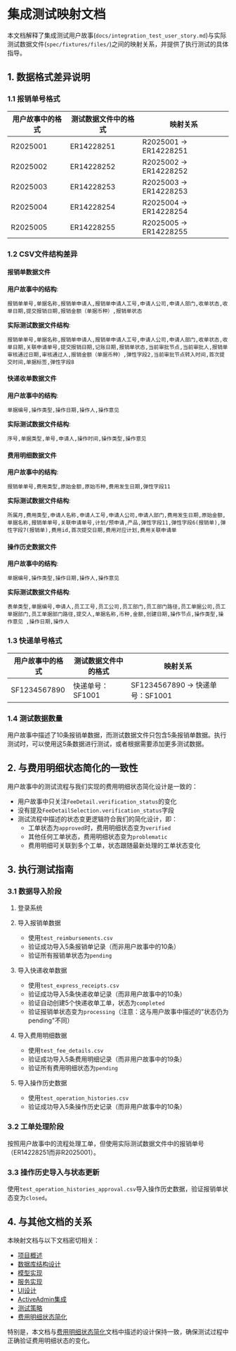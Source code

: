# 集成测试映射文档

本文档解释了集成测试用户故事(`docs/integration_test_user_story.md`)与实际测试数据文件(`spec/fixtures/files/`)之间的映射关系，并提供了执行测试的具体指导。

## 1. 数据格式差异说明

### 1.1 报销单号格式

| 用户故事中的格式 | 测试数据文件中的格式 | 映射关系 |
|----------------|-------------------|---------|
| R2025001       | ER14228251        | R2025001 → ER14228251 |
| R2025002       | ER14228252        | R2025002 → ER14228252 |
| R2025003       | ER14228253        | R2025003 → ER14228253 |
| R2025004       | ER14228254        | R2025004 → ER14228254 |
| R2025005       | ER14228255        | R2025005 → ER14228255 |

### 1.2 CSV文件结构差异

#### 报销单数据文件

**用户故事中的结构**:
```
报销单单号,单据名称,报销单申请人,报销单申请人工号,申请人公司,申请人部门,收单状态,收单日期,提交报销日期,报销金额（单据币种）,报销单状态
```

**实际测试数据文件结构**:
```
报销单单号,单据名称,报销单申请人,报销单申请人工号,申请人公司,申请人部门,收单状态,收单日期,关联申请单号,提交报销日期,记账日期,报销单状态,当前审批节点,当前审批人,报销单审核通过日期,审核通过人,报销金额（单据币种）,弹性字段2,当前审批节点转入时间,首次提交时间,单据标签,弹性字段8
```

#### 快递收单数据文件

**用户故事中的结构**:
```
单据编号,操作类型,操作日期,操作人,操作意见
```

**实际测试数据文件结构**:
```
序号,单据类型,单号,申请人,操作时间,操作类型,操作意见
```

#### 费用明细数据文件

**用户故事中的结构**:
```
报销单单号,费用类型,原始金额,原始币种,费用发生日期,弹性字段11
```

**实际测试数据文件结构**:
```
所属月,费用类型,申请人名称,申请人工号,申请人公司,申请人部门,费用发生日期,原始金额,单据名称,报销单单号,关联申请单号,计划/预申请,产品,弹性字段11,弹性字段6(报销单),弹性字段7(报销单),费用id,首次提交日期,费用对应计划,费用关联申请单
```

#### 操作历史数据文件

**用户故事中的结构**:
```
单据编号,操作类型,操作日期,操作人,操作意见
```

**实际测试数据文件结构**:
```
表单类型,单据编号,申请人,员工工号,员工公司,员工部门,员工部门路径,员工单据公司,员工单据部门,员工单据部门路径,提交人,单据名称,币种,金额,创建日期,操作节点,操作类型,操作意见 ,操作日期,操作人
```

### 1.3 快递单号格式

| 用户故事中的格式 | 测试数据文件中的格式 | 映射关系 |
|----------------|-------------------|---------|
| SF1234567890   | 快递单号：SF1001    | SF1234567890 → 快递单号：SF1001 |

### 1.4 测试数据数量

用户故事中描述了10条报销单数据，而测试数据文件只包含5条报销单数据。执行测试时，可以使用这5条数据进行测试，或者根据需要添加更多测试数据。

## 2. 与费用明细状态简化的一致性

用户故事中的测试流程与我们实现的费用明细状态简化设计是一致的：

- 用户故事中只关注`FeeDetail.verification_status`的变化
- 没有提及`FeeDetailSelection.verification_status`字段
- 测试流程中描述的状态变更逻辑符合我们的简化设计，即：
  - 工单状态为`approved`时，费用明细状态变为`verified`
  - 其他任何工单状态，费用明细状态变为`problematic`
  - 费用明细可关联到多个工单，状态跟随最新处理的工单状态变化

## 3. 执行测试指南

### 3.1 数据导入阶段

1. 登录系统
2. 导入报销单数据
   - 使用`test_reimbursements.csv`
   - 验证成功导入5条报销单记录（而非用户故事中的10条）
   - 验证所有报销单状态为`pending`

3. 导入快递收单数据
   - 使用`test_express_receipts.csv`
   - 验证成功导入5条快递收单记录（而非用户故事中的10条）
   - 验证自动创建5个快递收单工单，状态为`completed`
   - 验证报销单状态变为`processing`（注意：这与用户故事中描述的"状态仍为pending"不同）

4. 导入费用明细数据
   - 使用`test_fee_details.csv`
   - 验证成功导入5条费用明细记录（而非用户故事中的19条）
   - 验证所有费用明细状态为`pending`

5. 导入操作历史数据
   - 使用`test_operation_histories.csv`
   - 验证成功导入5条操作历史记录（而非用户故事中的10条）

### 3.2 工单处理阶段

按照用户故事中的流程处理工单，但使用实际测试数据文件中的报销单号（ER14228251而非R2025001）。

### 3.3 操作历史导入与状态更新

使用`test_operation_histories_approval.csv`导入操作历史数据，验证报销单状态变为`closed`。

## 4. 与其他文档的关系

本映射文档与以下文档密切相关：

- [项目概述](01_overview.md)
- [数据库结构设计](02_database_structure.md)
- [模型实现](03_model_implementation_updated.md)
- [服务实现](04_service_implementation_updated.md)
- [UI设计](05_activeadmin_ui_design_updated_v3.md)
- [ActiveAdmin集成](05_activeadmin_integration_updated_v3.md)
- [测试策略](06_testing_strategy.md)
- [费用明细状态简化](10_simplify_fee_detail_status.md)

特别是，本文档与[费用明细状态简化](10_simplify_fee_detail_status.md)文档中描述的设计保持一致，确保测试过程中正确验证费用明细状态的变化。
